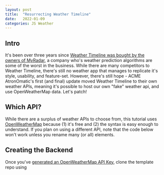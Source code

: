 ```yaml
---
layout: post
title:  "Resurrecting Weather Timeline"
date:   2022-01-09
categories: JS Weather
---
```


## Intro

It's been over three years since [Weather Timeline was bought by the owners of MyRadar](https://www.androidpolice.com/2018/11/21/sam-rustons-weather-timeline-new-developer-listed-play-store/), a company who's weather prediction algorithms are some of the worst in the business. While there are many competitors to Weather Timeline, there's still no weather app that manages to replicate it's style, usability, and feature-set. However, there's still hope - ACME AtronOmatic's first (and final) update moved Weather Timeline to their own weather APIs, meaning it's possible to host our own "fake" weather api, and use OpenWeatherMap data. Let's patch!

## Which API?

While there are a surplus of weather APIs to choose from, this tutorial uses [OpenWeatherMap](https://openweathermap.org) because (1) it's free and (2) the syntax is easy enough to understand. If you plan on using a different API, note that the code below won't work unless you rename many (or all) elements.

## Creating the Backend

Once you've [generated an OpenWeatherMap API Key](https://home.openweathermap.org/api_keys), clone the template repo using 